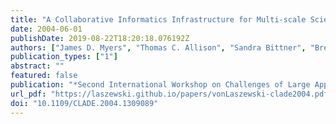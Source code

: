 ```yaml
---
title: "A Collaborative Informatics Infrastructure for Multi-scale Science"
date: 2004-06-01
publishDate: 2019-08-22T18:20:18.076192Z
authors: ["James D. Myers", "Thomas C. Allison", "Sandra Bittner", "Brett Didier", "Michael Frenklach", "William H. Green", " Jr.", "Yen-Ling Ho", "John Hewson", "Wendy Koegler", "Carina Lansing", "David Leahy", "Michael Lee", "Renata McCoy", "Michael Minkoff", "Sandeep Nijsure", "Gregor von Laszewski", "David Montoya", "Carmen Pancerella", "Reinhardt Pinzon", "William Pitz", "Larry A. Rahn", "Branko Ruscic", "Karen Schuchardt", "Eric Stephan", "Al Wagner", "Theresa Windus", "Christine Yang"]
publication_types: ["1"]
abstract: ""
featured: false
publication: "*Second International Workshop on Challenges of Large Applications in Distributed Environments*"
url_pdf: "https://laszewski.github.io/papers/vonLaszewski-clade2004.pdf"
doi: "10.1109/CLADE.2004.1309089"
---
```



